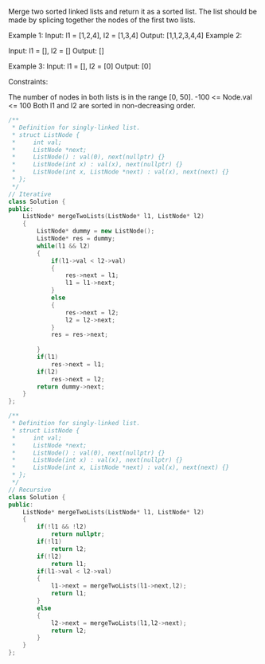 Merge two sorted linked lists and return it as a sorted list. The list should be made by splicing together the nodes of the first two lists.

Example 1:
Input: l1 = [1,2,4], l2 = [1,3,4]
Output: [1,1,2,3,4,4]
Example 2:

Input: l1 = [], l2 = []
Output: []

Example 3:
Input: l1 = [], l2 = [0]
Output: [0]

Constraints:

The number of nodes in both lists is in the range [0, 50].
-100 <= Node.val <= 100
Both l1 and l2 are sorted in non-decreasing order.

``` c++
/**
 * Definition for singly-linked list.
 * struct ListNode {
 *     int val;
 *     ListNode *next;
 *     ListNode() : val(0), next(nullptr) {}
 *     ListNode(int x) : val(x), next(nullptr) {}
 *     ListNode(int x, ListNode *next) : val(x), next(next) {}
 * };
 */
// Iterative
class Solution {
public:
    ListNode* mergeTwoLists(ListNode* l1, ListNode* l2) 
    {
        ListNode* dummy = new ListNode();
        ListNode* res = dummy;
        while(l1 && l2)
        {
            if(l1->val < l2->val)
            {
                res->next = l1;
                l1 = l1->next;
            }
            else
            {
                res->next = l2;
                l2 = l2->next;
            }
            res = res->next;
            
        }
        if(l1)
            res->next = l1;
        if(l2)
            res->next = l2;
        return dummy->next;
    }
};
```
``` c++
/**
 * Definition for singly-linked list.
 * struct ListNode {
 *     int val;
 *     ListNode *next;
 *     ListNode() : val(0), next(nullptr) {}
 *     ListNode(int x) : val(x), next(nullptr) {}
 *     ListNode(int x, ListNode *next) : val(x), next(next) {}
 * };
 */
// Recursive
class Solution {
public:
    ListNode* mergeTwoLists(ListNode* l1, ListNode* l2) 
    {
        if(!l1 && !l2)
            return nullptr;
        if(!l1)
            return l2;
        if(!l2)
            return l1;
        if(l1->val < l2->val)
        {
            l1->next = mergeTwoLists(l1->next,l2);
            return l1;
        }
        else
        {
            l2->next = mergeTwoLists(l1,l2->next);
            return l2;
        }
    }
};
```
